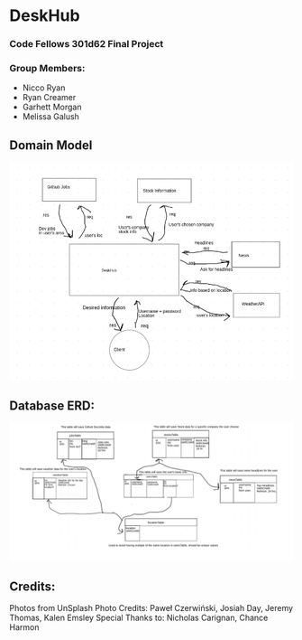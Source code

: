 # DeskHub
### Code Fellows 301d62 Final Project
### Group Members:
  - Nicco Ryan
  - Ryan Creamer
  - Garhett Morgan
  - Melissa Galush


## Domain Model
![Domain Model](/public/assets/images/Domain.png)

## Database ERD:
![Database ERD](/public/assets/images/DB-ERD.png)

## Credits:
Photos from UnSplash
Photo Credits: Paweł Czerwiński, Josiah Day, Jeremy Thomas, Kalen Emsley
Special Thanks to: Nicholas Carignan, Chance Harmon
